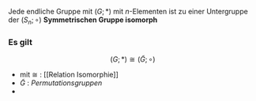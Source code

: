 Jede endliche Gruppe mit ($G; *$) mit $n$-Elementen ist zu einer Untergruppe der ($S_{n};  \circ$) **Symmetrischen Gruppe isomorph** 

### Es gilt 
$$
(G;*) \cong (\tilde{G}; \circ)
$$
- mit $\cong$ : [[Relation Isomorphie]]
- $\tilde{G}$ : *Permutationsgruppen*
- 